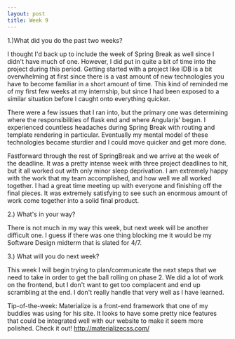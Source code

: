 ```yaml
---
layout: post
title: Week 9
---
```


1.)What did you do the past two weeks?

I thought I'd back up to include the week of Spring Break as well since I didn't have much of one. 
However, I did put in quite a bit of time into the project during this period. Getting started with a project like IDB is a bit overwhelming at first since there is a vast amount of new technologies you have to become familiar in a short amount of time. This kind of reminded me of my first few weeks at my internship, but since I had been exposed to a similar situation before I caught onto everything quicker.

There were a few issues that I ran into, but the primary one was determining where the responsibilities of flask end and where Angularjs' began. I experienced countless headaches during Spring Break with routing and template rendering in particular. Eventually my mental model of these technologies became sturdier and I could move quicker and get more done. 

Fastforward through the rest of SpringBreak and we arrive at the week of the deadline. It was a pretty intense week with three project deadlines to hit, but it all worked out with only minor sleep deprivation. I am extremely happy with the work that my team accomplished, and how well we all worked together. I had a great time meeting up with everyone and finishing off the final pieces. It was extremely satisfying to see such an enormous amount of work come together into a solid final product.

2.) What's in your way?

There is not much in my way this week, but next week will be another difficult one. I guess if there was one thing blocking me it would be my Software Design midterm that is slated for 4/7.

3.) What will you do next week?

This week I will begin trying to plan/communicate the next steps that we need to take in order to get the ball rolling on phase 2. We did a lot of work on the frontend, but I don't want to get too complacent and end up scrambling at the end. I don't really handle that very well as I have learned.

Tip-of-the-week: Materialize is a front-end framework that one of my buddies was using for his site. It looks to have some pretty nice features that could be integrated well with our website to make it seem more polished. Check it out!
http://materializecss.com/
